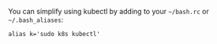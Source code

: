 You can simplify using kubectl by adding to your `~/bash.rc` or `~/.bash_aliases`:

`
alias k='sudo k8s kubectl'
`
